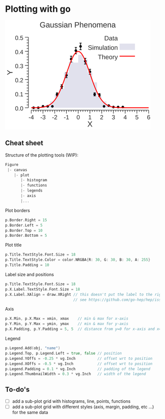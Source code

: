 # Plotting with go

![Result](results/h1d_plot_reduced.png)

## Cheat sheet

Structure of the plotting tools (WIP):
```go
Figure
 |- canvas
    |- plot
       |- histogram
       |- functions
       |- legends
       |- axis
       |...
```

Plot borders

```go
p.Border.Right = 15
p.Border.Left = 5
p.Border.Top = 10
p.Border.Bottom = 5
```

Plot title

```go
p.Title.TextStyle.Font.Size = 18
p.Title.TextStyle.Color = color.NRGBA{R: 30, G: 30, B: 30, A: 255}
p.Title.Padding = 10
```

Label size and positions

```go
p.Title.TextStyle.Font.Size = 18
p.X.Label.TextStyle.Font.Size = 18
p.X.Label.XAlign = draw.XRight // this doesn't put the label to the right
                               // see https://github.com/go-hep/hep/issues/620
```

Axis 
```go
p.X.Min, p.X.Max = xmin, xmax    // min & max for x-axis
p.Y.Min, p.Y.Max = ymin, ymax    // min & max for y-axis
p.X.Padding, p.Y.Padding = 5, 5  // distance from y=0 for x-axis and x=0 for y-axis
```

Legend
```go
p.Legend.Add(obj, "name")	
p.Legend.Top, p.Legend.Left = true, false // position
p.Legend.YOffs = -0.25 * vg.Inch          // offset wrt to position
p.Legend.XOffs = -0.5 * vg.Inch           // offset wrt to position
p.Legend.Padding = 0.1 * vg.Inch          // padding of the legend
p.Legend.ThumbnailWidth = 0.3 * vg.Inch   // width of the legend
```

## To-do's

- [ ] add a sub-plot grid with histograms, line, points, functions
- [ ] add a sub-plot grid with different styles (axis, margin, padding, etc ...) for the same data